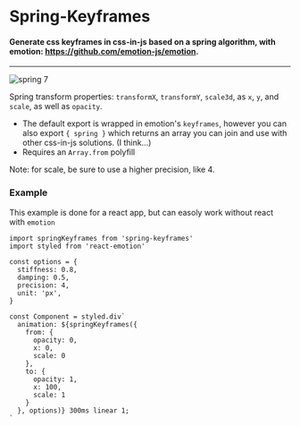 # Spring-Keyframes

#### Generate css keyframes in css-in-js based on a spring algorithm, with emotion: https://github.com/emotion-js/emotion.

---
![spring 7](https://user-images.githubusercontent.com/9043345/37491197-eff0e8c6-2894-11e8-86ae-414533c4b8f4.gif)

Spring transform properties: `transformX`, `transformY`, `scale3d`, as `x`, `y`, and `scale`, as well as `opacity`.

* The default export is wrapped in emotion's `keyframes`, however you can also export `{ spring }` which returns an array you can join and use with other css-in-js solutions. (I think...)
* Requires an `Array.from` polyfill

Note: for scale, be sure to use a higher precision, like 4.

### Example

This example is done for a react app, but can easoly work without react with `emotion`

```
import springKeyframes from 'spring-keyframes'
import styled from 'react-emotion'

const options = {
  stiffness: 0.8,
  damping: 0.5,
  precision: 4,
  unit: 'px',
}

const Component = styled.div`
  animation: ${springKeyframes({
    from: {
      opacity: 0,
      x: 0,
      scale: 0
    },
    to: {
      opacity: 1,
      x: 100,
      scale: 1
    }
  }, options)} 300ms linear 1;
`
```
